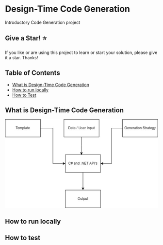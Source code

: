 # Design-Time Code Generation
Introductory Code Generation project 

## Give a Star! :star:

If you like or are using this project to learn or start your solution, please give it a star. Thanks!

## Table of Contents
- [What is Design-Time Code Generation](#whatisit)
- [How to run locally](#usage)
- [How to Test](#roadmap)
  

## What is Design-Time Code Generation

 <img src="images/code-generation-1.jpg" />

## How to run locally


## How to test
